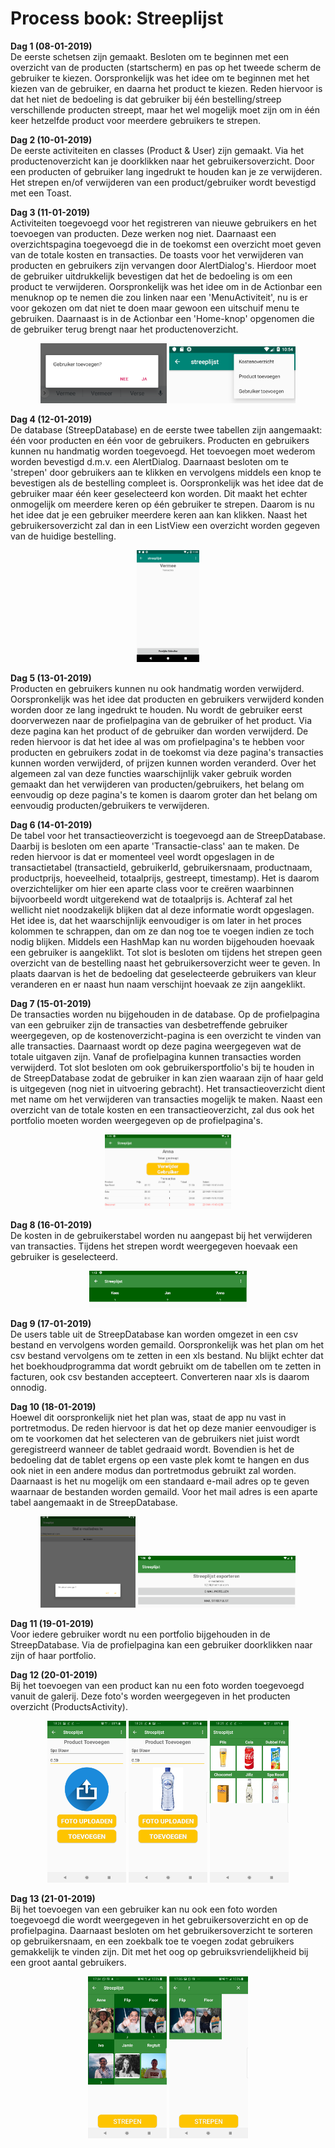 # Process book: Streeplijst  

**Dag 1 (08-01-2019)**   
De eerste schetsen zijn gemaakt. Besloten om te beginnen met een overzicht van de producten (startscherm) en
pas op het tweede scherm de gebruiker te kiezen. Oorspronkelijk was het idee om te beginnen met 
het kiezen van de gebruiker, en daarna het product te kiezen. Reden hiervoor is dat het niet de bedoeling 
is dat gebruiker bij één bestelling/streep verschillende producten streept, maar het wel mogelijk moet zijn om in één
keer hetzelfde product voor meerdere gebruikers te strepen.

   
**Dag 2 (10-01-2019)**   
De eerste activiteiten en classes (Product & User) zijn gemaakt. Via het productenoverzicht kan je doorklikken
naar het gebruikersoverzicht. Door een producten of gebruiker lang ingedrukt te houden kan je ze verwijderen. Het strepen en/of 
verwijderen van een product/gebruiker wordt bevestigd met een Toast.

**Dag 3 (11-01-2019)**   
Activiteiten toegevoegd voor het registreren van nieuwe gebruikers en het toevoegen van producten. Deze werken nog niet.
Daarnaast een overzichtspagina toegevoegd die in de toekomst een overzicht moet geven van de totale kosten en transacties.
De toasts voor het verwijderen van producten en gebruikers zijn vervangen door AlertDialog's. Hierdoor moet de gebruiker
uitdrukkelijk bevestigen dat het de bedoeling is om een product te verwijderen. Oorspronkelijk was het idee
om in de Actionbar een menuknop op te nemen die zou linken naar een 'MenuActiviteit', nu is er voor gekozen om dat niet
te doen maar gewoon een uitschuif menu te gebruiken. Daarnaast is in de Actionbar een 'Home-knop' opgenomen
die de gebruiker terug brengt naar het productenoverzicht.

<p align="center">
  <img src="https://github.com/AnneHS/Streeplijst/blob/master/app/doc/processDoc/AlertDialog.PNG" height="5%" width="40%"/> <img
  src="https://github.com/AnneHS/Streeplijst/blob/master/app/doc/processDoc/ActionbarMenu.PNG" height="5%" width="40%"/>  
</p>


 **Dag 4 (12-01-2019)**   
 De database (StreepDatabase) en de eerste twee tabellen zijn aangemaakt: één voor producten en één voor de gebruikers. Producten en gebruikers kunnen nu handmatig worden toegevoegd. Het toevoegen moet wederom worden bevestigd d.m.v. een AlertDialog. Daarnaast besloten om te 'strepen' door gebruikers aan te klikken en vervolgens middels een knop te bevestigen als de bestelling compleet is. Oorspronkelijk was het idee dat de gebruiker maar één keer geselecteerd kon worden. Dit maakt het echter onmogelijk om meerdere keren op één gebruiker te strepen. Daarom is nu het idee dat je een gebruiker meerdere keren aan kan klikken. Naast het gebruikersoverzicht zal dan in een 
ListView een overzicht worden gegeven van de huidige bestelling.

<p align="center">
  <img src="https://github.com/AnneHS/Streeplijst/blob/master/app/doc/processDoc/profiel.png" height="5%" width="20%"/>  
</p>


**Dag 5 (13-01-2019)**   
Producten en gebruikers kunnen nu ook handmatig worden verwijderd. Oorspronkelijk was het idee dat producten en gebruikers verwijderd konden worden door ze lang ingedrukt te houden. Nu wordt de gebruiker eerst doorverwezen naar de profielpagina van de gebruiker of het product. Via deze pagina kan het product of de gebruiker dan worden verwijderd. De reden hiervoor is dat het idee al was om  profielpagina's te hebben voor producten en gebruikers zodat in de toekomst via deze pagina's transacties kunnen worden verwijderd, of prijzen kunnen worden veranderd. Over het algemeen zal van deze functies waarschijnlijk vaker gebruik worden gemaakt dan het verwijderen van producten/gebruikers, het belang om eenvoudig op deze pagina's te komen is daarom groter dan het belang om eenvoudig producten/gebruikers te verwijderen. 

**Dag 6 (14-01-2019)**     
De tabel voor het transactieoverzicht is toegevoegd aan de StreepDatabase. Daarbij is besloten om een aparte 'Transactie-class' aan te 
maken. De reden hiervoor is dat er momenteel veel wordt opgeslagen in de transactietabel (transactieId, gebruikerId, gebruikersnaam, productnaam, productprijs, hoeveelheid, totaalprijs, gestreept, timestamp). Het is daarom overzichtelijker om hier een aparte class voor te creëren waarbinnen bijvoorbeeld wordt uitgerekend wat de totaalprijs is. Achteraf zal het wellicht niet noodzakelijk blijken dat al deze informatie wordt opgeslagen. Het idee is, dat het waarschijnlijk eenvoudiger is om later in het proces kolommen te schrappen, dan om ze dan nog toe te voegen indien ze toch nodig blijken.
Middels een HashMap kan nu worden bijgehouden hoevaak een gebruiker is aangeklikt. Tot slot is besloten om tijdens het strepen geen overzicht van de bestelling naast het gebruikersoverzicht weer te geven. In plaats daarvan is het de bedoeling dat geselecteerde gebruikers van kleur veranderen en er naast hun naam verschijnt hoevaak ze zijn aangeklikt.


**Dag 7 (15-01-2019)**  
De transacties worden nu bijgehouden in de database. Op de profielpagina van een gebruiker zijn de transacties van desbetreffende gebruiker weergegeven, op de kostenoverzicht-pagina is een overzicht te vinden van alle transacties. Daarnaast wordt op deze pagina weergegeven wat de totale uitgaven zijn. Vanaf de profielpagina kunnen transacties worden verwijderd. Tot slot besloten om ook gebruikersportfolio's bij te houden in de StreepDatabase zodat de gebruiker in kan zien waaraan zijn of haar geld is uitgegeven (nog niet in uitvoering gebracht). Het transactieoverzicht dient met name om het verwijderen van transacties mogelijk te maken. Naast een overzicht van de totale kosten en een transactieoverzicht, zal dus ook het portfolio moeten worden weergegeven op de profielpagina's. 

<p align="center">
  <img src="https://github.com/AnneHS/Streeplijst/blob/master/app/doc/processDoc/userTransactions.PNG" height="5%" width="40%"/>  
</p>

**Dag 8 (16-01-2019)**  
De kosten in de gebruikerstabel worden nu aangepast bij het verwijderen van transacties. Tijdens het strepen wordt weergegeven hoevaak een gebruiker is geselecteerd.   

<p align="center">
  <img src="https://github.com/AnneHS/Streeplijst/blob/master/app/doc/processDoc/selectUsers.PNG" height="5%" width="50%"/>  
</p>

**Dag 9 (17-01-2019)**    
De users table uit de StreepDatabase kan worden omgezet in een csv bestand en vervolgens worden gemaild. Oorspronkelijk was het plan om het csv bestand vervolgens om te zetten in een xls bestand. Nu blijkt echter dat het boekhoudprogramma dat wordt gebruikt om de tabellen om te zetten in facturen, ook csv bestanden accepteert. Converteren naar xls is daarom onnodig.

**Dag 10 (18-01-2019)**    
Hoewel dit oorspronkelijk niet het plan was, staat de app nu vast in portretmodus. De reden hiervoor is dat het op deze manier eenvoudiger is om te voorkomen dat het selecteren van de gebruikers niet juist wordt geregistreerd wanneer de tablet gedraaid wordt. Bovendien is het de bedoeling dat de tablet ergens op een vaste plek komt te hangen en dus ook niet in een andere modus dan portretmodus gebruikt zal worden. Daarnaast is het nu mogelijk om een standaard e-mail adres op te geven waarnaar de bestanden worden gemaild. Voor het mail adres is een aparte tabel aangemaakt in de StreepDatabase.

<p align="center">
  <img src="https://github.com/AnneHS/Streeplijst/blob/master/app/doc/processDoc/addEmail.PNG" height="5%" width="30%"/> <img
   src="https://github.com/AnneHS/Streeplijst/blob/master/app/doc/processDoc/ExportMail.PNG" height="5%" width="50%"/>                   </p>                                                                                                   

**Dag 11 (19-01-2019)**   
Voor iedere gebruiker wordt nu een portfolio bijgehouden in de StreepDatabase. Via de profielpagina kan een gebruiker doorklikken naar zijn of haar portfolio.    

**Dag 12 (20-01-2019)**   
Bij het toevoegen van een product kan nu een foto worden toegevoegd vanuit de galerij. Deze foto's worden weergegeven in het producten overzicht (ProductsActivity).

<p align="center">
  <img src="https://github.com/AnneHS/Streeplijst/blob/master/app/doc/processDoc/uploadProductPic.jpg" height="5%" width="25%"/> <img
   src="https://github.com/AnneHS/Streeplijst/blob/master/app/doc/processDoc/uploadedProductPic.jpg" height="5%" width="25%"/> <img
   src="https://github.com/AnneHS/Streeplijst/blob/master/app/doc/processDoc/productsPictures.jpg" height="5%" width="25%"/>
</p>   

**Dag 13 (21-01-2019)**   
Bij het toevoegen van een gebruiker kan nu ook een foto worden toegevoegd die wordt weergegeven in het gebruikersoverzicht en op de profielpagina. Daarnaast besloten om het gebruikersoverzicht te sorteren op gebruikersnaam, en een zoekbalk toe te voegen zodat gebruikers gemakkelijk te vinden zijn. Dit met het oog op gebruiksvriendelijkheid bij een groot aantal gebruikers.

<p align="center">
  <img src="https://github.com/AnneHS/Streeplijst/blob/master/app/doc/processDoc/usersPics.jpg" height="5%" width="25%"/> <img
   src="https://github.com/AnneHS/Streeplijst/blob/master/app/doc/processDoc/searchbar.jpg" height="5%" width="25%"/> 
</p>  
